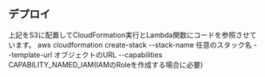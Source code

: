 ## デプロイ
上記をS3に配置してCloudFormation実行とLambda関数にコードを参照させています。
aws cloudformation create-stack --stack-name 任意のスタック名 --template-url オブジェクトのURL --capabilities CAPABILITY_NAMED_IAM(IAMのRoleを作成する場合に必要)

